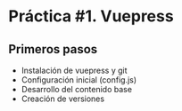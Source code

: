 
# Práctica #1. Vuepress

## Primeros pasos
- Instalación de vuepress y git
- Configuración inicial (config.js)
- Desarrollo del contenido base
- Creación de versiones


